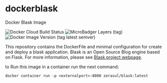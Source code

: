 # dockerblask
Docker Blask Image

![Docker Cloud Build Status](https://img.shields.io/docker/cloud/build/zerasul/blask) ![MicroBadger Layers (tag)](https://img.shields.io/microbadger/layers/zerasul/blask/latest) ![Docker Image Version (tag latest semver)](https://img.shields.io/docker/v/zerasul/blask/0.2.1)

This repository contains the DockerFile and minimal configuration for create and deploy a blask application.
Blask is an Open Source Blog engine based on Flask. For more information, please see [Blask project webpage](https://getblask.com).

to Run this image in a container run the next command:

```
docker container run -p <externalport>:8000 zerasul/blask:latest
```
